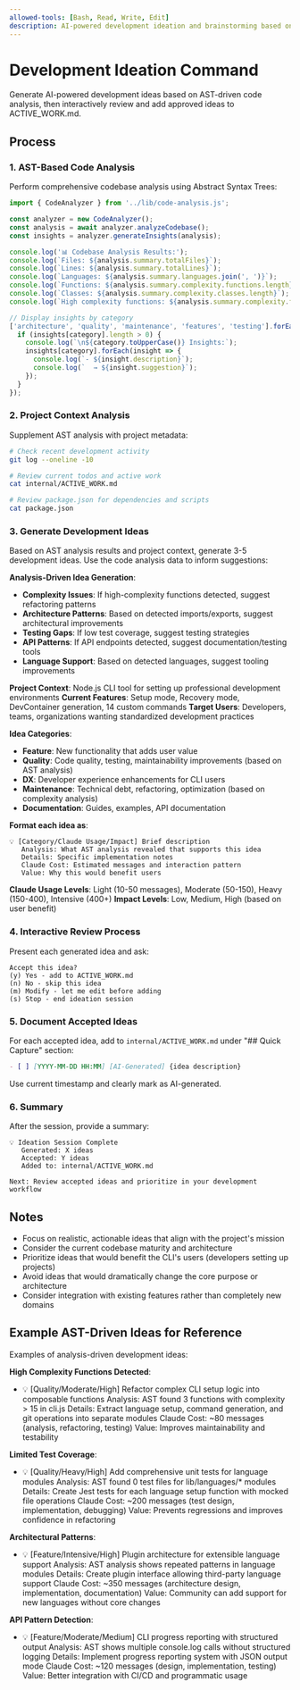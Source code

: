 ```yaml
---
allowed-tools: [Bash, Read, Write, Edit]
description: AI-powered development ideation and brainstorming based on code analysis
---
```


# Development Ideation Command

Generate AI-powered development ideas based on AST-driven code analysis, then interactively review and add approved ideas to ACTIVE_WORK.md.

## Process

### 1. AST-Based Code Analysis
Perform comprehensive codebase analysis using Abstract Syntax Trees:

```javascript
import { CodeAnalyzer } from '../lib/code-analysis.js';

const analyzer = new CodeAnalyzer();
const analysis = await analyzer.analyzeCodebase();
const insights = analyzer.generateInsights(analysis);

console.log('📊 Codebase Analysis Results:');
console.log(`Files: ${analysis.summary.totalFiles}`);
console.log(`Lines: ${analysis.summary.totalLines}`);
console.log(`Languages: ${analysis.summary.languages.join(', ')}`);
console.log(`Functions: ${analysis.summary.complexity.functions.length}`);
console.log(`Classes: ${analysis.summary.complexity.classes.length}`);
console.log(`High complexity functions: ${analysis.summary.complexity.functions.filter(f => f.complexity > 10).length}`);

// Display insights by category
['architecture', 'quality', 'maintenance', 'features', 'testing'].forEach(category => {
  if (insights[category].length > 0) {
    console.log(`\n${category.toUpperCase()} Insights:`);
    insights[category].forEach(insight => {
      console.log(`- ${insight.description}`);
      console.log(`  → ${insight.suggestion}`);
    });
  }
});
```

### 2. Project Context Analysis
Supplement AST analysis with project metadata:

```bash
# Check recent development activity
git log --oneline -10

# Review current todos and active work
cat internal/ACTIVE_WORK.md

# Review package.json for dependencies and scripts
cat package.json
```

### 3. Generate Development Ideas

Based on AST analysis results and project context, generate 3-5 development ideas. Use the code analysis data to inform suggestions:

**Analysis-Driven Idea Generation**:
- **Complexity Issues**: If high-complexity functions detected, suggest refactoring patterns
- **Architecture Patterns**: Based on detected imports/exports, suggest architectural improvements
- **Testing Gaps**: If low test coverage, suggest testing strategies
- **API Patterns**: If API endpoints detected, suggest documentation/testing tools
- **Language Support**: Based on detected languages, suggest tooling improvements

**Project Context**: Node.js CLI tool for setting up professional development environments
**Current Features**: Setup mode, Recovery mode, DevContainer generation, 14 custom commands
**Target Users**: Developers, teams, organizations wanting standardized development practices

**Idea Categories**:
- **Feature**: New functionality that adds user value
- **Quality**: Code quality, testing, maintainability improvements (based on AST analysis)
- **DX**: Developer experience enhancements for CLI users
- **Maintenance**: Technical debt, refactoring, optimization (based on complexity analysis)
- **Documentation**: Guides, examples, API documentation

**Format each idea as**:
```
💡 [Category/Claude Usage/Impact] Brief description
   Analysis: What AST analysis revealed that supports this idea
   Details: Specific implementation notes
   Claude Cost: Estimated messages and interaction pattern
   Value: Why this would benefit users
```

**Claude Usage Levels**: Light (10-50 messages), Moderate (50-150), Heavy (150-400), Intensive (400+)
**Impact Levels**: Low, Medium, High (based on user benefit)

### 4. Interactive Review Process

Present each generated idea and ask:
```
Accept this idea? 
(y) Yes - add to ACTIVE_WORK.md
(n) No - skip this idea  
(m) Modify - let me edit before adding
(s) Stop - end ideation session
```

### 5. Document Accepted Ideas

For each accepted idea, add to `internal/ACTIVE_WORK.md` under "## Quick Capture" section:

```markdown
- [ ] [YYYY-MM-DD HH:MM] [AI-Generated] {idea description}
```

Use current timestamp and clearly mark as AI-generated.

### 6. Summary

After the session, provide a summary:
```
💡 Ideation Session Complete
   Generated: X ideas
   Accepted: Y ideas  
   Added to: internal/ACTIVE_WORK.md
   
Next: Review accepted ideas and prioritize in your development workflow
```

## Notes

- Focus on realistic, actionable ideas that align with the project's mission
- Consider the current codebase maturity and architecture
- Prioritize ideas that would benefit the CLI's users (developers setting up projects)
- Avoid ideas that would dramatically change the core purpose or architecture
- Consider integration with existing features rather than completely new domains

## Example AST-Driven Ideas for Reference

Examples of analysis-driven development ideas:

**High Complexity Functions Detected**:
- 💡 [Quality/Moderate/High] Refactor complex CLI setup logic into composable functions
  Analysis: AST found 3 functions with complexity > 15 in cli.js
  Details: Extract language setup, command generation, and git operations into separate modules
  Claude Cost: ~80 messages (analysis, refactoring, testing)
  Value: Improves maintainability and testability

**Limited Test Coverage**:
- 💡 [Quality/Heavy/High] Add comprehensive unit tests for language modules
  Analysis: AST found 0 test files for lib/languages/* modules
  Details: Create Jest tests for each language setup function with mocked file operations
  Claude Cost: ~200 messages (test design, implementation, debugging)
  Value: Prevents regressions and improves confidence in refactoring

**Architectural Patterns**:
- 💡 [Feature/Intensive/High] Plugin architecture for extensible language support
  Analysis: AST analysis shows repeated patterns in language modules
  Details: Create plugin interface allowing third-party language support
  Claude Cost: ~350 messages (architecture design, implementation, documentation)
  Value: Community can add support for new languages without core changes

**API Pattern Detection**:
- 💡 [Feature/Moderate/Medium] CLI progress reporting with structured output
  Analysis: AST shows multiple console.log calls without structured logging
  Details: Implement progress reporting system with JSON output mode
  Claude Cost: ~120 messages (design, implementation, testing)
  Value: Better integration with CI/CD and programmatic usage